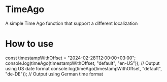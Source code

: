 # TimeAgo
A simple Time Ago function that support a different localization


#  How to use

const timestampWithOffset = "2024-02-28T12:00:00+03:00";
console.log(timeAgo(timestampWithOffset, "default", "en-US")); // Output using US date format
console.log(timeAgo(timestampWithOffset, "default", "de-DE")); // Output using German time format


